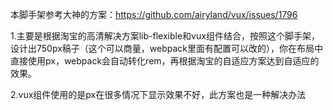 本脚手架参考大神的方案：https://github.com/airyland/vux/issues/1796

1.主要是根据淘宝的高清解决方案lib-flexible和vux组件结合，按照这个脚手架，设计出750px稿子（这个可以商量，webpack里面有配置可以改的），你在布局中直接使用px，webpack会自动转化rem，再根据淘宝的自适应方案达到自适应的效果。

2.vux组件使用的是px在很多情况下显示效果不好，此方案也是一种解决办法
